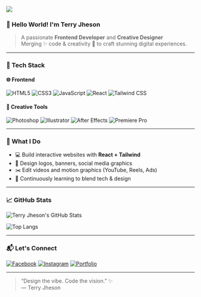 <img src="https://capsule-render.vercel.app/api?type=waving&color=0F2027,2C5364&height=200&section=header&text=Terry%20Jheson%20👨‍💻🎨&fontSize=40&fontColor=FFFFFF" />

### 👋 Hello World! I'm Terry Jheson

> A passionate **Frontend Developer** and **Creative Designer**  
> Merging ✨ code & creativity 🎨 to craft stunning digital experiences.

---

### 🚀 Tech Stack

#### 🌐 Frontend
![HTML5](https://img.shields.io/badge/-HTML5-E34F26?logo=html5&logoColor=white&style=for-the-badge)
![CSS3](https://img.shields.io/badge/-CSS3-1572B6?logo=css3&logoColor=white&style=for-the-badge)
![JavaScript](https://img.shields.io/badge/-JavaScript-F7DF1E?logo=javascript&logoColor=black&style=for-the-badge)
![React](https://img.shields.io/badge/-React-61DAFB?logo=react&logoColor=black&style=for-the-badge)
![Tailwind CSS](https://img.shields.io/badge/-TailwindCSS-38B2AC?logo=tailwind-css&logoColor=white&style=for-the-badge)

#### 🎨 Creative Tools
![Photoshop](https://img.shields.io/badge/-Photoshop-31A8FF?logo=adobe-photoshop&logoColor=white&style=for-the-badge)
![Illustrator](https://img.shields.io/badge/-Illustrator-FF9A00?logo=adobe-illustrator&logoColor=white&style=for-the-badge)
![After Effects](https://img.shields.io/badge/-After%20Effects-9999FF?logo=adobe-after-effects&logoColor=white&style=for-the-badge)
![Premiere Pro](https://img.shields.io/badge/-Premiere%20Pro-9999FF?logo=adobe-premiere-pro&logoColor=white&style=for-the-badge)

---

### 🎯 What I Do

- 💻 Build interactive websites with **React + Tailwind**
- 🎨 Design logos, banners, social media graphics
- ✂️ Edit videos and motion graphics (YouTube, Reels, Ads)
- 🧠 Continuously learning to blend tech & design

---

### 📈 GitHub Stats

![Terry Jheson's GitHub Stats](https://github-readme-stats.vercel.app/api?username=YOUR_GITHUB_USERNAME&show_icons=true&theme=radical&hide=issues&count_private=true)

![Top Langs](https://github-readme-stats.vercel.app/api/top-langs/?username=YOUR_GITHUB_USERNAME&layout=compact&theme=radical)

---

### 📬 Let's Connect

[![Facebook](https://img.shields.io/badge/Facebook-%231877F2.svg?&style=for-the-badge&logo=facebook&logoColor=white)](https://facebook.com/)
[![Instagram](https://img.shields.io/badge/Instagram-%23E4405F.svg?&style=for-the-badge&logo=instagram&logoColor=white)](https://instagram.com/)
[![Portfolio](https://img.shields.io/badge/My%20Website-000000?style=for-the-badge&logo=About.me&logoColor=white)](https://yourwebsite.com)

---

> “Design the vibe. Code the vision.” ✨  
> — Terry Jheson
